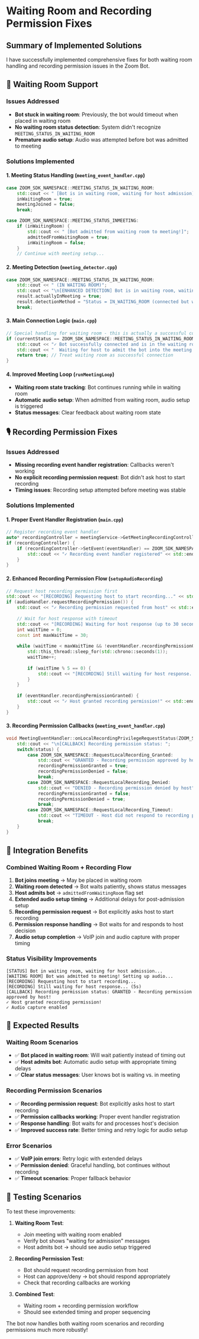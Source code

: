 # Waiting Room and Recording Permission Fixes

## Summary of Implemented Solutions

I have successfully implemented comprehensive fixes for both waiting room handling and recording permission issues in the Zoom Bot.

## 🚪 **Waiting Room Support**

### Issues Addressed
- **Bot stuck in waiting room**: Previously, the bot would timeout when placed in waiting room
- **No waiting room status detection**: System didn't recognize `MEETING_STATUS_IN_WAITING_ROOM`
- **Premature audio setup**: Audio was attempted before bot was admitted to meeting

### Solutions Implemented

#### 1. **Meeting Status Handling (`meeting_event_handler.cpp`)**
```cpp
case ZOOM_SDK_NAMESPACE::MEETING_STATUS_IN_WAITING_ROOM:
    std::cout << " [Bot is in waiting room, waiting for host admission]";
    inWaitingRoom = true;
    meetingJoined = false;
    break;

case ZOOM_SDK_NAMESPACE::MEETING_STATUS_INMEETING:
    if (inWaitingRoom) {
        std::cout << " [Bot admitted from waiting room to meeting!]";
        admittedFromWaitingRoom = true;
        inWaitingRoom = false;
    }
    // Continue with meeting setup...
```

#### 2. **Meeting Detection (`meeting_detector.cpp`)**
```cpp
case ZOOM_SDK_NAMESPACE::MEETING_STATUS_IN_WAITING_ROOM:
    std::cout << " (IN WAITING ROOM)";
    std::cout << "\n[ENHANCED DETECTION] Bot is in waiting room, waiting for host admission!";
    result.actuallyInMeeting = true;
    result.detectionMethod = "Status = IN_WAITING_ROOM (connected but waiting for admission)";
    break;
```

#### 3. **Main Connection Logic (`main.cpp`)**
```cpp
// Special handling for waiting room - this is actually a successful connection
if (currentStatus == ZOOM_SDK_NAMESPACE::MEETING_STATUS_IN_WAITING_ROOM || eventHandler->inWaitingRoom) {
    std::cout << "✓ Bot successfully connected and is in the waiting room!" << std::endl;
    std::cout << "  Waiting for host to admit the bot into the meeting..." << std::endl;
    return true; // Treat waiting room as successful connection
}
```

#### 4. **Improved Meeting Loop (`runMeetingLoop`)**
- **Waiting room state tracking**: Bot continues running while in waiting room
- **Automatic audio setup**: When admitted from waiting room, audio setup is triggered
- **Status messages**: Clear feedback about waiting room state

## 🎙️ **Recording Permission Fixes**

### Issues Addressed
- **Missing recording event handler registration**: Callbacks weren't working
- **No explicit recording permission request**: Bot didn't ask host to start recording
- **Timing issues**: Recording setup attempted before meeting was stable

### Solutions Implemented

#### 1. **Proper Event Handler Registration (`main.cpp`)**
```cpp
// Register recording event handler
auto* recordingController = meetingService->GetMeetingRecordingController();
if (recordingController) {
    if (recordingController->SetEvent(eventHandler) == ZOOM_SDK_NAMESPACE::SDKERR_SUCCESS) {
        std::cout << "✓ Recording event handler registered" << std::endl;
    }
}
```

#### 2. **Enhanced Recording Permission Flow (`setupAudioRecording`)**
```cpp
// Request host recording permission first
std::cout << "[RECORDING] Requesting host to start recording..." << std::endl;
if (audioHandler.requestRecordingPermission()) {
    std::cout << "✓ Recording permission requested from host" << std::endl;
    
    // Wait for host response with timeout
    std::cout << "[RECORDING] Waiting for host response (up to 30 seconds)..." << std::endl;
    int waitTime = 0;
    const int maxWaitTime = 30;
    
    while (waitTime < maxWaitTime && !eventHandler.recordingPermissionGranted && !eventHandler.recordingPermissionDenied) {
        std::this_thread::sleep_for(std::chrono::seconds(1));
        waitTime++;
        
        if (waitTime % 5 == 0) {
            std::cout << "[RECORDING] Still waiting for host response... (" << waitTime << "s)" << std::endl;
        }
    }
    
    if (eventHandler.recordingPermissionGranted) {
        std::cout << "✓ Host granted recording permission!" << std::endl;
    }
}
```

#### 3. **Recording Permission Callbacks (`meeting_event_handler.cpp`)**
```cpp
void MeetingEventHandler::onLocalRecordingPrivilegeRequestStatus(ZOOM_SDK_NAMESPACE::RequestLocalRecordingStatus status) {
    std::cout << "\n[CALLBACK] Recording permission status: ";
    switch(status) {
        case ZOOM_SDK_NAMESPACE::RequestLocalRecording_Granted:
            std::cout << "GRANTED - Recording permission approved by host!";
            recordingPermissionGranted = true;
            recordingPermissionDenied = false;
            break;
        case ZOOM_SDK_NAMESPACE::RequestLocalRecording_Denied:
            std::cout << "DENIED - Recording permission denied by host";
            recordingPermissionGranted = false;
            recordingPermissionDenied = true;
            break;
        case ZOOM_SDK_NAMESPACE::RequestLocalRecording_Timeout:
            std::cout << "TIMEOUT - Host did not respond to recording permission request";
            break;
    }
}
```

## 🔄 **Integration Benefits**

### Combined Waiting Room + Recording Flow
1. **Bot joins meeting** → May be placed in waiting room
2. **Waiting room detected** → Bot waits patiently, shows status messages
3. **Host admits bot** → `admittedFromWaitingRoom` flag set
4. **Extended audio setup timing** → Additional delays for post-admission setup
5. **Recording permission request** → Bot explicitly asks host to start recording
6. **Permission response handling** → Bot waits for and responds to host decision
7. **Audio setup completion** → VoIP join and audio capture with proper timing

### Status Visibility Improvements
```
[STATUS] Bot in waiting room, waiting for host admission...
[WAITING ROOM] Bot was admitted to meeting! Setting up audio...
[RECORDING] Requesting host to start recording...
[RECORDING] Still waiting for host response... (5s)
[CALLBACK] Recording permission status: GRANTED - Recording permission approved by host!
✓ Host granted recording permission!
✓ Audio capture enabled
```

## 🎯 **Expected Results**

### Waiting Room Scenarios
- ✅ **Bot placed in waiting room**: Will wait patiently instead of timing out
- ✅ **Host admits bot**: Automatic audio setup with appropriate timing delays
- ✅ **Clear status messages**: User knows bot is waiting vs. in meeting

### Recording Permission Scenarios  
- ✅ **Recording permission request**: Bot explicitly asks host to start recording
- ✅ **Permission callbacks working**: Proper event handler registration
- ✅ **Response handling**: Bot waits for and processes host's decision
- ✅ **Improved success rate**: Better timing and retry logic for audio setup

### Error Scenarios
- ✅ **VoIP join errors**: Retry logic with extended delays
- ✅ **Permission denied**: Graceful handling, bot continues without recording
- ✅ **Timeout scenarios**: Proper fallback behavior

## 🧪 **Testing Scenarios**

To test these improvements:

1. **Waiting Room Test**: 
   - Join meeting with waiting room enabled
   - Verify bot shows "waiting for admission" messages
   - Host admits bot → should see audio setup triggered

2. **Recording Permission Test**:
   - Bot should request recording permission from host
   - Host can approve/deny → bot should respond appropriately
   - Check that recording callbacks are working

3. **Combined Test**:
   - Waiting room + recording permission workflow
   - Should see extended timing and proper sequencing

The bot now handles both waiting room scenarios and recording permissions much more robustly!